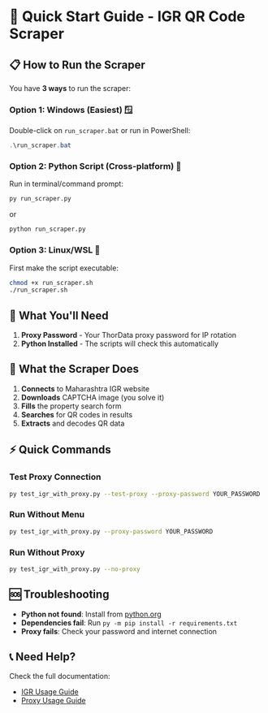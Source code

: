 # 🚀 Quick Start Guide - IGR QR Code Scraper

## 📋 How to Run the Scraper

You have **3 ways** to run the scraper:

### Option 1: Windows (Easiest) 🪟
Double-click on `run_scraper.bat` or run in PowerShell:
```powershell
.\run_scraper.bat
```

### Option 2: Python Script (Cross-platform) 🐍
Run in terminal/command prompt:
```bash
py run_scraper.py
```
or
```bash
python run_scraper.py
```

### Option 3: Linux/WSL 🐧
First make the script executable:
```bash
chmod +x run_scraper.sh
./run_scraper.sh
```

## 🔑 What You'll Need

1. **Proxy Password** - Your ThorData proxy password for IP rotation
2. **Python Installed** - The scripts will check this automatically

## 📱 What the Scraper Does

1. **Connects** to Maharashtra IGR website
2. **Downloads** CAPTCHA image (you solve it)
3. **Fills** the property search form
4. **Searches** for QR codes in results
5. **Extracts** and decodes QR data

## ⚡ Quick Commands

### Test Proxy Connection
```bash
py test_igr_with_proxy.py --test-proxy --proxy-password YOUR_PASSWORD
```

### Run Without Menu
```bash
py test_igr_with_proxy.py --proxy-password YOUR_PASSWORD
```

### Run Without Proxy
```bash
py test_igr_with_proxy.py --no-proxy
```

## 🆘 Troubleshooting

- **Python not found**: Install from [python.org](https://python.org)
- **Dependencies fail**: Run `py -m pip install -r requirements.txt`
- **Proxy fails**: Check your password and internet connection

## 📞 Need Help?

Check the full documentation:
- [IGR Usage Guide](IGR_USAGE_GUIDE.md)
- [Proxy Usage Guide](PROXY_USAGE_GUIDE.md) 